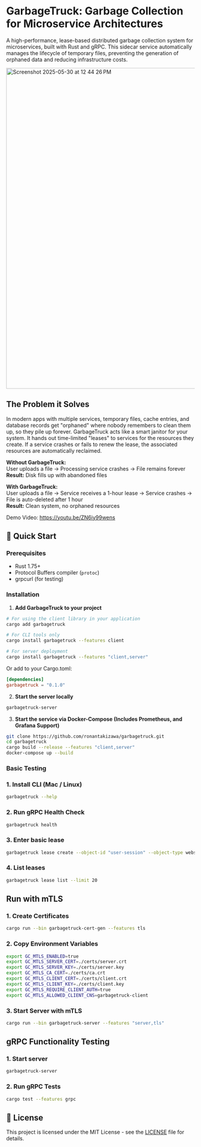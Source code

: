 # GarbageTruck: Garbage Collection for Microservice Architectures

A high-performance, lease-based distributed garbage collection system for microservices, built with Rust and gRPC. This sidecar service automatically manages the lifecycle of temporary files, preventing the generation of orphaned data and reducing infrastructure costs. 

<img width="856" alt="Screenshot 2025-05-30 at 12 44 26 PM" src="https://github.com/user-attachments/assets/3b50b11b-5040-43d9-92f8-588c87f3f08c" />

## The Problem it Solves

In modern apps with multiple services, temporary files, cache entries, and database records get "orphaned" where nobody remembers to clean them up, so they pile up forever. 
GarbageTruck acts like a smart janitor for your system. It hands out time-limited "leases" to services for the resources they create. If a service crashes or fails to renew the lease, the associated resources are automatically reclaimed.

**Without GarbageTruck:**  
User uploads a file → Processing service crashes → File remains forever  
**Result:** Disk fills up with abandoned files

**With GarbageTruck:**  
User uploads a file → Service receives a 1-hour lease → Service crashes → File is auto-deleted after 1 hour  
**Result:** Clean system, no orphaned resources

Demo Video: https://youtu.be/ZN6iy99wens

## 🚀 Quick Start

### Prerequisites
- Rust 1.75+
- Protocol Buffers compiler (`protoc`)
- grpcurl (for testing)

### Installation

1. **Add GarbageTruck to your project**
```bash
# For using the client library in your application
cargo add garbagetruck

# For CLI tools only
cargo install garbagetruck --features client

# For server deployment  
cargo install garbagetruck --features "client,server"
```

Or add to your Cargo.toml:
```toml
[dependencies]
garbagetruck = "0.1.0"
```

2. **Start the server locally**
```bash
garbagetruck-server
```

3. **Start the service via Docker-Compose (Includes Prometheus, and Grafana Support)**
```bash
git clone https://github.com/ronantakizawa/garbagetruck.git
cd garbagetruck
cargo build --release --features "client,server"
docker-compose up --build
```

### Basic Testing

### 1. Install CLI (Mac / Linux)
```bash
garbagetruck --help
```
### 2. Run gRPC Health Check
```bash
garbagetruck health 
```

### 3. Enter basic lease
```bash
garbagetruck lease create --object-id "user-session" --object-type websocket-session --duration 3600
```
### 4. List leases
```bash
garbagetruck lease list --limit 20
```

## Run with mTLS

### 1. Create Certificates
```bash
cargo run --bin garbagetruck-cert-gen --features tls
```
### 2. Copy Environment Variables
```bash
export GC_MTLS_ENABLED=true
export GC_MTLS_SERVER_CERT=./certs/server.crt
export GC_MTLS_SERVER_KEY=./certs/server.key
export GC_MTLS_CA_CERT=./certs/ca.crt
export GC_MTLS_CLIENT_CERT=./certs/client.crt
export GC_MTLS_CLIENT_KEY=./certs/client.key
export GC_MTLS_REQUIRE_CLIENT_AUTH=true
export GC_MTLS_ALLOWED_CLIENT_CNS=garbagetruck-client
```

### 3. Start Server with mTLS
```bash
cargo run --bin garbagetruck-server --features "server,tls"
```

## gRPC Functionality Testing 


### 1. Start server
```bash
garbagetruck-server
```

### 2. Run gRPC Tests
```bash
cargo test --features grpc
```

## 📄 License

This project is licensed under the MIT License - see the [LICENSE](LICENSE) file for details.
